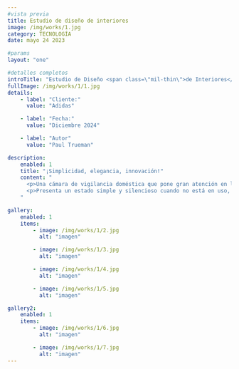 ```yaml
---
#vista previa
title: Estudio de diseño de interiores
image: /img/works/1.jpg
category: TECNOLOGÍA
date: mayo 24 2023

#params
layout: "one"

#detalles completos
introTitle: "Estudio de Diseño <span class=\"mil-thin\">de Interiores</span>"
fullImage: /img/works/1/1.jpg
details:
    - label: "Cliente:"
      value: "Adidas"

    - label: "Fecha:"
      value: "Diciembre 2024"

    - label: "Autor"
      value: "Paul Trueman"

description:
    enabled: 1
    title: "¡Simplicidad, elegancia, innovación!"
    content: "
      <p>Una cámara de vigilancia doméstica que pone gran atención en la seguridad y privacidad del usuario, con dos modos para ofrecer seguridad mientras protege la privacidad personal. La cámara tiene un modo abierto y cerrado, definimos el producto con dos lados claros, expresando dos estados de trabajo y emociones.</p>
      <p>Presenta un estado simple y silencioso cuando no está en uso, ofreciendo una sensación de calma y seguridad. Al mismo tiempo, la cámara se adapta a una variedad de entornos, proporcionando elegantes opciones de instalación, tanto de pared como en pie.</p>
    "

gallery: 
    enabled: 1
    items:
        - image: /img/works/1/2.jpg
          alt: "imagen"

        - image: /img/works/1/3.jpg
          alt: "imagen"

        - image: /img/works/1/4.jpg
          alt: "imagen"

        - image: /img/works/1/5.jpg
          alt: "imagen"

gallery2: 
    enabled: 1
    items:
        - image: /img/works/1/6.jpg
          alt: "imagen"

        - image: /img/works/1/7.jpg
          alt: "imagen"
---
```

